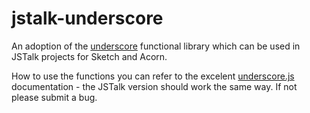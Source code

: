 # jstalk-underscore

An adoption of the [underscore](https://github.com/jashkenas/underscore) functional library which can be used in JSTalk projects for Sketch and Acorn.

How to use the functions you can refer to the excelent [underscore.js](http://underscorejs.org/) documentation - the JSTalk version should work the same way. If not please submit a bug.
